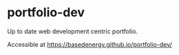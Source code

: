 # portfolio-dev
Up to date web development centric portfolio.

Accessible at https://basedenergy.github.io/portfolio-dev/
